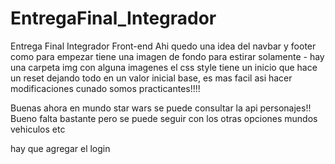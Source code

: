 # EntregaFinal_Integrador
Entrega Final Integrador Front-end
Ahi quedo una idea del navbar y footer como para empezar tiene una imagen de fondo para estirar solamente -
hay una carpeta img con alguna imagenes
el css style tiene un inicio que hace un reset dejando todo en un valor inicial base, es mas facil asi hacer modificaciones cunado somos practicantes!!!!

Buenas ahora en mundo star wars se puede consultar la api personajes!!
Bueno falta bastante pero se puede seguir con los otras opciones mundos vehiculos etc

hay que agregar el login
